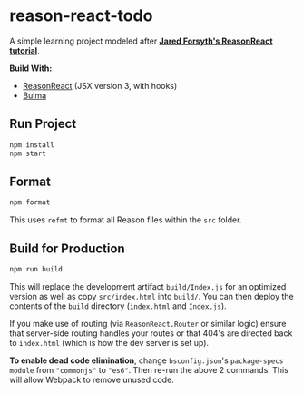 # reason-react-todo

A simple learning project modeled after **[Jared Forsyth's ReasonReact tutorial](https://jaredforsyth.com/posts/a-reason-react-tutorial/)**.

**Build With:**

- [ReasonReact](https://reasonml.github.io/reason-react/) (JSX version 3, with hooks)
- [Bulma](https://bulma.io/)

## Run Project

```sh
npm install
npm start
```

## Format

```sh
npm format
```

This uses `refmt` to format all Reason files within the `src` folder.

## Build for Production

```sh
npm run build
```

This will replace the development artifact `build/Index.js` for an optimized version as well as copy `src/index.html` into `build/`. You can then deploy the contents of the `build` directory (`index.html` and `Index.js`).

If you make use of routing (via `ReasonReact.Router` or similar logic) ensure that server-side routing handles your routes or that 404's are directed back to `index.html` (which is how the dev server is set up).

**To enable dead code elimination**, change `bsconfig.json`'s `package-specs` `module` from `"commonjs"` to `"es6"`. Then re-run the above 2 commands. This will allow Webpack to remove unused code.
